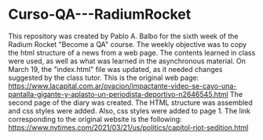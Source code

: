 # Curso-QA---RadiumRocket
This repository was created by Pablo A. Balbo for the sixth week of the Radium Rocket "Become a QA" course.
The weekly objective was to copy the html structure of a news from a web page.
The contents learned in class were used, as well as what was learned in the asynchronous material.
On March 19, the "index.html" file was updated, as it needed changes suggested by the class tutor.
This is the original web page: https://www.lacapital.com.ar/ovacion/impactante-video-se-cayo-una-pantalla-gigante-y-aplasto-un-periodista-deportivo-n2646545.html
The second page of the diary was created. The HTML structure was assembled and css styles were added.
Also, css styles were added to page 1.
The link corresponding to the original website is the following:
https://www.nytimes.com/2021/03/21/us/politics/capitol-riot-sedition.html